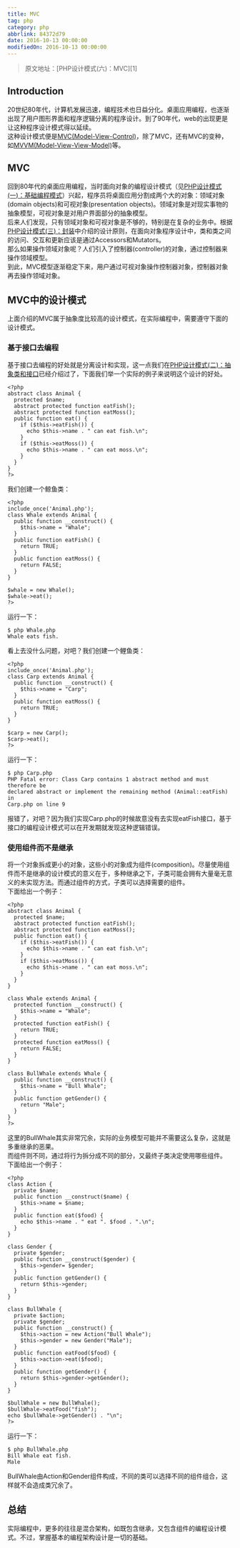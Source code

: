 ```yaml
---
title: MVC
tag: php
category: php
abbrlink: 84372d79
date: 2016-10-13 00:00:00
modifiedOn: 2016-10-13 00:00:00
---
```

> 原文地址：[PHP设计模式(六)：MVC][1]

## Introduction

20世纪80年代，计算机发展迅速，编程技术也日益分化。桌面应用编程，也逐渐出现了用户图形界面和程序逻辑分离的程序设计。到了90年代，web的出现更是让这种程序设计模式得以延续。  
这种设计模式便是[MVC(Model-View-Control)][2]，除了MVC，还有MVC的变种，如[MVVM(Model-View-View-Model)][3]等。

## MVC

回到80年代的桌面应用编程，当时面向对象的编程设计模式（见[PHP设计模式(一)：基础编程模式][4]）兴起，程序员将桌面应用分割成两个大的对象：领域对象(domain objects)和可视对象(presentation objects)。领域对象是对现实事物的抽象模型，可视对象是对用户界面部分的抽象模型。  
后来人们发现，只有领域对象和可视对象是不够的，特别是在复杂的业务中。根据[PHP设计模式(三)：封装][5]中介绍的设计原则，在面向对象程序设计中，类和类之间的访问、交互和更新应该是通过Accessors和Mutators。  
那么如果操作领域对象呢？人们引入了控制器(controller)的对象，通过控制器来操作领域模型。  
到此，MVC模型逐渐稳定下来，用户通过可视对象操作控制器对象，控制器对象再去操作领域对象。

## MVC中的设计模式

上面介绍的MVC属于抽象度比较高的设计模式，在实际编程中，需要遵守下面的设计模式。

### 基于接口去编程

基于接口去编程的好处就是分离设计和实现，这一点我们在[PHP设计模式(二)：抽象类和接口][6]已经介绍过了，下面我们举一个实际的例子来说明这个设计的好处。

    
    
    <?php
    abstract class Animal {
      protected $name;
      abstract protected function eatFish();
      abstract protected function eatMoss();
      public function eat() {
        if ($this->eatFish()) {
          echo $this->name . " can eat fish.\n";
        }
        if ($this->eatMoss()) {
          echo $this->name . " can eat moss.\n";
        }
      }
    }
    ?>

我们创建一个鲸鱼类：

    
    
    <?php
    include_once('Animal.php');
    class Whale extends Animal {
      public function __construct() {
        $this->name = "Whale";
      }
      public function eatFish() {
        return TRUE;
      }
      public function eatMoss() {
        return FALSE;
      }
    }
    
    $whale = new Whale();
    $whale->eat();
    ?>

运行一下：

    
    
    $ php Whale.php
    Whale eats fish.

看上去没什么问题，对吧？我们创建一个鲤鱼类：

    
    
    <?php
    include_once('Animal.php');
    class Carp extends Animal {
      public function __construct() {
        $this->name = "Carp";
      }
      public function eatMoss() {
        return TRUE;
      }
    }
    
    $carp = new Carp();
    $carp->eat();
    ?>

运行一下：

    
    
    $ php Carp.php
    PHP Fatal error: Class Carp contains 1 abstract method and must therefore be
    declared abstract or implement the remaining method (Animal::eatFish) in
    Carp.php on line 9

报错了，对吧？因为我们实现Carp.php的时候故意没有去实现eatFish接口，基于接口的编程设计模式可以在开发期就发现这种逻辑错误。

### 使用组件而不是继承

将一个对象拆成更小的对象，这些小的对象成为组件(composition)。尽量使用组件而不是继承的设计模式的意义在于，多种继承之下，子类可能会拥有大量毫无意义的未实现方法。而通过组件的方式，子类可以选择需要的组件。  
下面给出一个例子：

    
    
    <?php
    abstract class Animal {
      protected $name;
      abstract protected function eatFish();
      abstract protected function eatMoss();
      public function eat() {
        if ($this->eatFish()) {
          echo $this->name . " can eat fish.\n";
        }
        if ($this->eatMoss()) {
          echo $this->name . " can eat moss.\n";
        }
      }
    }
    
    class Whale extends Animal {
      protected function __construct() {
        $this->name = "Whale";
      }
      protected function eatFish() {
        return TRUE;
      }
      protected function eatMoss() {
        return FALSE;
      }
    }
    
    class BullWhale extends Whale {
      public function __construct() {
        $this->name = "Bull Whale";
      }
      public function getGender() {
        return "Male";
      }
    }
    ?>

这里的BullWhale其实非常冗余，实际的业务模型可能并不需要这么复杂，这就是多重继承的恶果。  
而组件则不同，通过将行为拆分成不同的部分，又最终子类决定使用哪些组件。  
下面给出一个例子：

    
    
    <?php
    class Action {
      private $name;
      public function __construct($name) {
        $this->name = $name;
      }
      public function eat($food) {
        echo $this->name . " eat ". $food . ".\n";
      }
    }
    
    class Gender {
      private $gender;
      public function __construct($gender) {
        $this->gender= $gender;
      }
      public function getGender() {
        return $this->gender;
      }
    }
    
    class BullWhale {
      private $action;
      private $gender;
      public function __construct() {
        $this->action = new Action("Bull Whale");
        $this->gender = new Gender("Male");
      }
      public function eatFood($food) {
        $this->action->eat($food);
      }
      public function getGender() {
        return $this->gender->getGender();
      }
    }
    
    $bullWhale = new BullWhale();
    $bullWhale->eatFood("fish");
    echo $bullWhale->getGender() . "\n";
    ?>

运行一下：

    
    
    $ php BullWhale.php
    Bill Whale eat fish.
    Male

BullWhale由Action和Gender组件构成，不同的类可以选择不同的组件组合，这样就不会造成类冗余了。

## 总结

实际编程中，更多的往往是混合架构，如既包含继承，又包含组件的编程设计模式。不过，掌握基本的编程架构设计是一切的基础。

   
   [2]: https://en.wikipedia.org/wiki/Model-view-controller

   [3]: https://en.wikipedia.org/wiki/Model-view-viewmodel

   [4]: http://csprojectedu.com/2016/02/22/PHPDesignPatterns-1/

   [5]: http://csprojectedu.com/2016/02/26/PHPDesignPatterns-3/

   [6]: http://csprojectedu.com/2016/02/24/PHPDesignPatterns-2/

